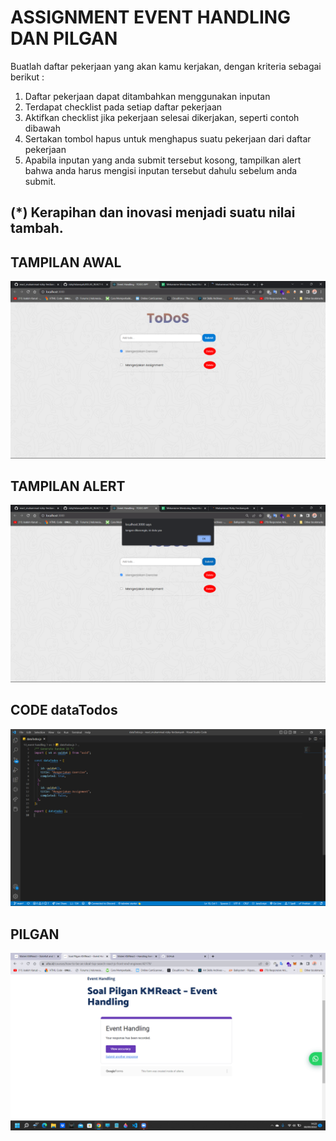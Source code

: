 # ASSIGNMENT EVENT HANDLING DAN PILGAN

Buatlah daftar pekerjaan yang akan kamu kerjakan, dengan kriteria sebagai berikut :

1. Daftar pekerjaan dapat ditambahkan menggunakan inputan
2. Terdapat checklist pada setiap daftar pekerjaan
3. Aktifkan checklist jika pekerjaan selesai dikerjakan, seperti contoh dibawah
4. Sertakan tombol hapus untuk menghapus suatu pekerjaan dari daftar pekerjaan
5. Apabila inputan yang anda submit tersebut kosong, tampilkan alert bahwa anda harus mengisi inputan tersebut dahulu sebelum anda submit.

## (\*) Kerapihan dan inovasi menjadi suatu nilai tambah.

## TAMPILAN AWAL

![image](../screenshoots/tampilan%20awal%20todos.png)

## TAMPILAN ALERT

![image](../screenshoots/alert%20todos.png)

## CODE dataTodos

![image](../screenshoots/dataTodos.png)

## PILGAN

![image](../screenshoots/pilgan%20event%20handling.png)
